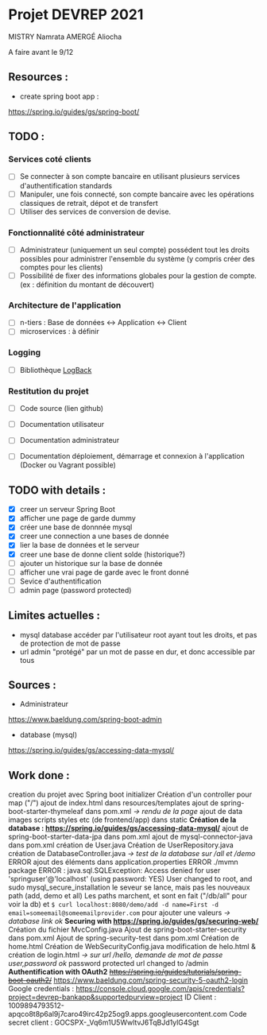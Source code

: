 # Projet DEVREP 2021

MISTRY Namrata
AMERGÉ Aliocha

A faire avant le 9/12

## Resources :

- create spring boot app :

https://spring.io/guides/gs/spring-boot/



## TODO : 

### Services coté clients

- [ ] Se connecter à son compte bancaire en utilisant plusieurs services d'authentification standards
- [ ] Manipuler, une fois connecté, son compte bancaire avec les opérations classiques de retrait, dépot et de transfert
- [ ] Utiliser des services de conversion de devise.

### Fonctionnalité côté administrateur

- [ ] Administrateur (uniquement un seul compte) possédent tout les droits possibles pour administrer l'ensemble du système (y compris créer des comptes pour les clients)
- [ ] Possibilité de fixer des informations globales pour la gestion de compte. (ex : définition du montant de découvert)

### Architecture de l'application

- [ ] n-tiers : Base de données <-> Application <-> Client
- [ ] microservices : à définir

### Logging

- [ ] Bibliothèque [LogBack](http://logback.qos.ch/index.html)

### Restitution du projet

- [ ] Code source (lien github)
- [ ] Documentation utilisateur
- [ ] Documentation administrateur
- [ ] Documentation déploiement, démarrage et connexion à l'application (Docker ou Vagrant possible)


## TODO with details :

- [x] creer un serveur Spring Boot
- [x] afficher une page de garde dummy
- [x] créer une base de donnnée mysql
- [x] creer une connection a une bases de donnée
- [x] lier la base de données et le serveur
- [x] creer une base de donne client solde (historique?)
- [ ] ajouter un historique sur la base de donnée
- [ ] afficher une vrai page de garde avec le front donné
- [ ] Sevice d'authentification
- [ ] admin page (password protected)

## Limites actuelles :

- mysql database accéder par l'utilisateur root ayant tout les droits, et pas de protection de mot de passe
- url admin "protégé" par un mot de passe en dur, et donc accessible par tous




## Sources : 

- Administrateur 

https://www.baeldung.com/spring-boot-admin

- database (mysql)

https://spring.io/guides/gs/accessing-data-mysql/


## Work done :

creation du projet avec Spring boot initializer
Création d'un controller pour map ("/")
ajout de index.html dans resources/templates
ajout de spring-boot-starter-thymeleaf dans pom.xml
*-> rendu de la page*
ajout de data images scripts styles etc (de frontend/app) dans static
**Création de la database : https://spring.io/guides/gs/accessing-data-mysql/**
ajout de spring-boot-starter-data-jpa dans pom.xml
ajout de mysql-connector-java dans pom.xml
création de User.java
Création de UserRepository.java
création de DatabaseController.java
*-> test de la database sur /all et /demo*
ERROR
ajout des éléments dans application.properties
ERROR
./mvmn package
ERROR : java.sql.SQLException: Access denied for user 'springuser'@'localhost' (using password: YES)
User changed to root, and sudo mysql_secure_installation
le seveur se lance, mais pas les nouveaux path (add, demo et all)
Les paths marchent, et sont en fait ("/db/all" pour voir la db)
et `$ curl localhost:8080/demo/add -d name=First -d email=someemail@someemailprovider.com`
pour ajouter une valeurs
*-> database link ok*
**Securing with https://spring.io/guides/gs/securing-web/**
Création du fichier MvcConfig.java
Ajout de spring-boot-starter-security dans pom.xml
Ajout de spring-security-test dans pom.xml
Création de home.html
Création de WebSecurityConfig.java
modification de helo.html & création de login.html
*-> sur url /hello, demande de mot de passe user,password ok*
password protected url changed to /admin
**Authentification with OAuth2**
~~https://spring.io/guides/tutorials/spring-boot-oauth2/~~
https://www.baeldung.com/spring-security-5-oauth2-login
Google credentials :  https://console.cloud.google.com/apis/credentials?project=devrep-bankapp&supportedpurview=project
ID Client : 1009894793512-apqco8t8p6al9j7caro49irc42p25og9.apps.googleusercontent.com
Code secret client : 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


